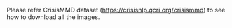 Please refer CrisisMMD dataset (https://crisisnlp.qcri.org/crisismmd) to see how to download all the images.